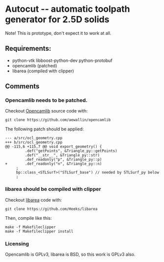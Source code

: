 Autocut -- automatic toolpath generator for 2.5D solids
=======================================================

Note! This is prototype, don't expect it to work at all.

Requirements:
-------------

* python-vtk libboost-python-dev python-protobuf
* opencamlib (patched)
* libarea (compiled with clipper)

Comments
--------

### Opencamlib needs to be patched.

Checkout [Opencamlib](https://github.com/aewallin/opencamlib) source code with:

    git clone https://github.com/aewallin/opencamlib

The following patch should be applied:

    --- a/src/ocl_geometry.cpp
    +++ b/src/ocl_geometry.cpp
    @@ -115,6 +115,7 @@ void export_geometry() {
             .def("getPoints", &Triangle_py::getPoints)
             .def("__str__", &Triangle_py::str) 
             .def_readonly("p", &Triangle_py::p)
    +        .def_readonly("n", &Triangle_py::n)
         ;
         bp::class_<STLSurf>("STLSurf_base") // needed by STLSurf_py below
         ;

### libarea should be compiled with clipper

Checkout [libarea](https://github.com/Heeks/libarea) code with:

    git clone https://github.com/Heeks/libarea

Then, compile like this:

    make -f Makefileclipper
    make -f Makefileclipper install

### Licensing

Opencamlib is GPLv3, libarea is BSD, so this work is GPLv3 also.
